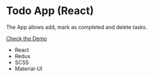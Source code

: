 # Todo App (React)

The App allows add, mark as completed and delete tasks.

[Check the Demo](https://heimlee.github.io/todo-app/)

- React
- Redux
- SCSS
- Material-UI

